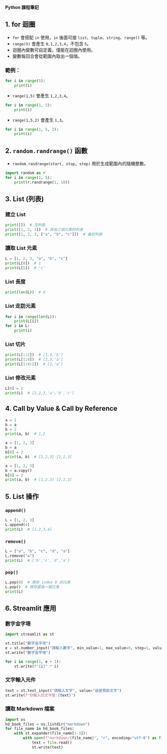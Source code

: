 **Python 課程筆記**

## 1. for 迴圈
- `for` 會搭配 `in` 使用，`in` 後面可接 `list`、`tuple`、`string`、`range()` 等。
- `range(5)` 會產生 `0,1,2,3,4`，不包含 `5`。
- 迴圈內變數可自定義，僅能在迴圈內使用。
- 變數每回合會從範圍內取出一個值。

### 範例：
```python
for i in range(5):
    print(i)
```

- `range(1,5)` 會產生 `1,2,3,4`。
```python
for i in range(1, 5):
    print(i)
```

- `range(1,5,2)` 會產生 `1,3`。
```python
for i in range(1, 5, 2):
    print(i)
```

## 2. `random.randrange()` 函數
- `random.randrange(start, stop, step)` 用於生成範圍內的隨機整數。
```python
import random as r
for i in range(1, 5):
    print(r.randrange(1, 10))
```

## 3. List (列表)
### 建立 List
```python
print([])  # 空列表
print([1, 2, 3])  # 具有三個元素的列表
print([1, 2, 3, ["a", "b", "c"]])  # 巢狀列表
```

### 讀取 List 元素
```python
L = [1, 2, 3, "a", "b", "c"]
print(L[0])  # 1
print(L[5])  # 'c'
```

### List 長度
```python
print(len(L))  # 6
```

### List 走訪元素
```python
for i in range(len(L)):
    print(L[i])
for i in L:
    print(i)
```

### List 切片
```python
print(L[::2])  # [1,3,'b']
print(L[1:4])  # [2,3,'a']
print(L[1:4:2])  # [2,'a']
```

### List 修改元素
```python
L[0] = 2
print(L)  # [2,2,3,'a','b','c']
```

## 4. Call by Value & Call by Reference
```python
a = 1
b = a
b = 2
print(a, b)  # 1,2
```

```python
a = [1, 2, 3]
b = a
b[0] = 2
print(a, b)  # [2,2,3] [2,2,3]
```

```python
a = [1, 2, 3]
b = a.copy()
b[0] = 2
print(a, b)  # [1,2,3] [2,2,3]
```

## 5. List 操作
### `append()`
```python
L = [1, 2, 3]
L.append(4)
print(L)  # [1,2,3,4]
```

### `remove()`
```python
L = ["a", "b", "c", "d", "a"]
L.remove("a")
print(L)  # ['b','c','d','a']
```

### `pop()`
```python
L.pop(0)  # 移除 index 0 的元素
L.pop()  # 移除最後一個元素
print(L)
```

## 6. Streamlit 應用
### 數字金字塔
```python
import streamlit as st

st.title("數字金字塔")
e = st.number_input("請輸入數字", min_value=1, max_value=9, step=1, value=1)
st.write("數字金字塔")

for i in range(1, e + 1):
    st.write(f"{i}" * i)
```

### 文字輸入元件
```python
text = st.text_input("請輸入文字", value="這是預設文字")
st.write(f"你輸入的文字是:{text}")
```

### 讀取 Markdown 檔案
```python
import os
hd_book_files = os.listdir("markdown")
for file_name in hd_book_files:
    with st.expander(file_name[:-3]):
        with open(f"markdown/{file_name}", "r", encoding="utf-8") as file:
            text = file.read()
            st.write(text)
```

